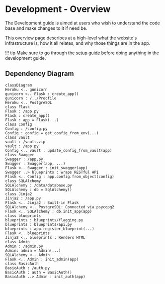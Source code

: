 # Development - Overview

The Development guide is aimed at users who wish to understand the code base and make changes to it if need be.

This overview page describes at a high-level what the website's infrastructure is, how it all relates, and why those things are in the app.

!!! tip
    Make sure to go through the [setup guide](../../setup) before doing anything in the development guide.

## Dependency Diagram

```mermaid
classDiagram
Heroku <.. gunicorn
gunicorn <.. Flask : create_app()
gunicorn : /../Procfile
Heroku <.. PostgreSQL
class Flask
Flask : /app.py
Flask : create_app()
Flask : app = Flask(...)
class Config
Config : /config.py
Config : config = get_config_from_env(...)
class vault
vault : /vault.zip
vault : /app.py
Config <.. vault : update_config_from_vault(app)
class Swagger
Swagger : /app.py
Swagger : Swagger(app, ...)
Flask <.. Swagger : init_swagger(app)
Swagger ..> blueprints : wraps RESTful API
Flask <.. Config : app.config.from_object(config)
class SQLAlchemy
SQLAlchemy : /data/database.py
SQLAlchemy : db = SqlAlchemy()
class Jinja2
Jinja2 : /app.py
Flask <.. Jinja2 : Built-in Flask
SQLAlchemy <.. PostgreSQL: Connected via psycopg2
Flask <.. SQLAlchemy : db.init_app(app)
class blueprints
blueprints : blueprints/flagging.py
blueprints : blueprints/api.py
blueprints : app.register_blueprint(...)
Flask <.. blueprints
Jinja2 <.. blueprints : Renders HTML
class Admin
Admin : /admin.py
Admin: admin = Admin(...)
SQLAlchemy <.. Admin
Flask <.. Admin : init_admin(app)
class BasicAuth
BasicAuth : /auth.py
BasicAuth : auth = BasicAuth()
BasicAuth ..> Admin : init_auth(app)
```

